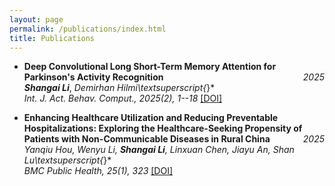 ```yaml
---
layout: page
permalink: /publications/index.html
title: Publications
---
```


- **Deep Convolutional Long Short-Term Memory Attention for Parkinson's Activity Recognition** <span style="float: right;">*2025*</span> <br>
  *__Shangai Li__*, *Demirhan Hilmi\textsuperscript{*}* <br>
  *Int. J. Act. Behav. Comput., 2025(2), 1--18* <a href="https://doi.org/10.60401/ijabc.112" target="_blank">[DOI]</a>

- **Enhancing Healthcare Utilization and Reducing Preventable Hospitalizations: Exploring the Healthcare-Seeking Propensity of Patients with Non-Communicable Diseases in Rural China** <span style="float: right;">*2025*</span> <br>
  *Yanqiu Hou, Wenyu Li, __Shangai Li__, Linxuan Chen, Jiayu An, Shan Lu\textsuperscript{*}* <br>
  *BMC Public Health, 25(1), 323* <a href="https://doi.org/10.1186/s12889-025-21542-9" target="_blank">[DOI]</a>
